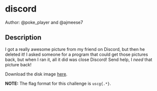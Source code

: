 # discord

Author: @poke_player and @ajmeese7

## Description

I got a really awesome picture from my friend on Discord, but then he deleted it! I asked someone for a program that could get those pictures back, but when I ran it, all it did was close Discord! Send help, I *need* that picture back!

Download the disk image [here](https://drive.google.com/file/d/1DLkiKc9725yQTAyz_n7Uls1yGik1PP3A/view?usp=sharing).

**NOTE:** The flag format for this challenge is `uscg{.*}`.
